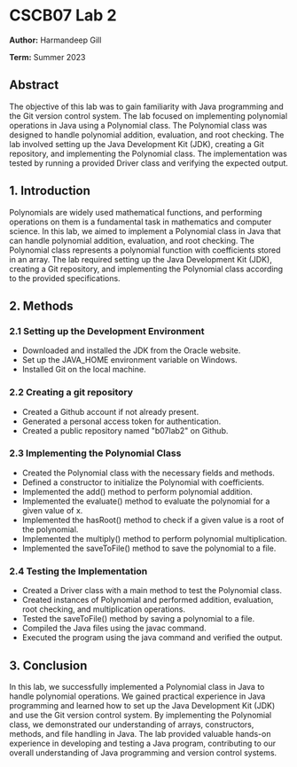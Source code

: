 # CSCB07 Lab 2
**Author:** Harmandeep Gill

**Term:** Summer 2023
## Abstract
The objective of this lab was to gain familiarity with Java programming and the Git version control system. The lab focused on implementing polynomial operations in Java using a Polynomial class. The Polynomial class was designed to handle polynomial addition, evaluation, and root checking. The lab involved setting up the Java Development Kit (JDK), creating a Git repository, and implementing the Polynomial class. The implementation was tested by running a provided Driver class and verifying the expected output.

## 1. Introduction
Polynomials are widely used mathematical functions, and performing operations on them is a fundamental task in mathematics and computer science. In this lab, we aimed to implement a Polynomial class in Java that can handle polynomial addition, evaluation, and root checking. The Polynomial class represents a polynomial function with coefficients stored in an array. The lab required setting up the Java Development Kit (JDK), creating a Git repository, and implementing the Polynomial class according to the provided specifications.

## 2. Methods
### 2.1 Setting up the Development Environment
- Downloaded and installed the JDK from the Oracle website.
- Set up the JAVA_HOME environment variable on Windows.
- Installed Git on the local machine.

### 2.2 Creating a git repository
- Created a Github account if not already present.
- Generated a personal access token for authentication.
- Created a public repository named "b07lab2" on Github.

### 2.3 Implementing the Polynomial Class
- Created the Polynomial class with the necessary fields and methods.
- Defined a constructor to initialize the Polynomial with coefficients.
- Implemented the add() method to perform polynomial addition.
- Implemented the evaluate() method to evaluate the polynomial for a given value of x.
- Implemented the hasRoot() method to check if a given value is a root of the polynomial.
- Implemented the multiply() method to perform polynomial multiplication.
- Implemented the saveToFile() method to save the polynomial to a file.

### 2.4 Testing the Implementation
- Created a Driver class with a main method to test the Polynomial class.
- Created instances of Polynomial and performed addition, evaluation, root checking, and multiplication operations.
- Tested the saveToFile() method by saving a polynomial to a file.
- Compiled the Java files using the javac command.
- Executed the program using the java command and verified the output.

## 3. Conclusion
In this lab, we successfully implemented a Polynomial class in Java to handle polynomial operations. We gained practical experience in Java programming and learned how to set up the Java Development Kit (JDK) and use the Git version control system. By implementing the Polynomial class, we demonstrated our understanding of arrays, constructors, methods, and file handling in Java. The lab provided valuable hands-on experience in developing and testing a Java program, contributing to our overall understanding of Java programming and version control systems.

